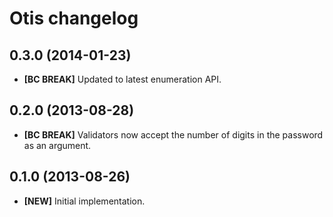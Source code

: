 # Otis changelog

## 0.3.0 (2014-01-23)

- **[BC BREAK]** Updated to latest enumeration API.

## 0.2.0 (2013-08-28)

- **[BC BREAK]** Validators now accept the number of digits in the password as
  an argument.

## 0.1.0 (2013-08-26)

- **[NEW]** Initial implementation.

